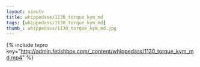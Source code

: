 ```yaml
--- 
layout: sieutv
title: whippedass/1130_torque_kym_md
tags: [whippedass/1130_torque_kym_md]
thumb_: whippedass/1130_torque_kym_md.jpg
---
```

{% include tvpro key="http://admin.fetishbox.com/_content/whippedass/1130_torque_kym_md.mp4" %} 

